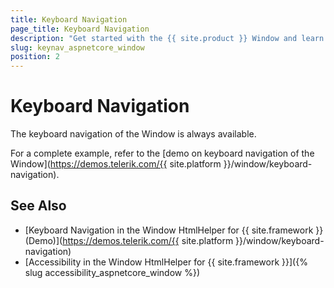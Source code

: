 ```yaml
---
title: Keyboard Navigation
page_title: Keyboard Navigation
description: "Get started with the {{ site.product }} Window and learn about the accessibility support it provides through its keyboard navigation functionality."
slug: keynav_aspnetcore_window
position: 2
---
```


# Keyboard Navigation

The keyboard navigation of the Window is always available.

For a complete example, refer to the [demo on keyboard navigation of the Window](https://demos.telerik.com/{{ site.platform }}/window/keyboard-navigation).

## See Also

* [Keyboard Navigation in the Window HtmlHelper for {{ site.framework }} (Demo)](https://demos.telerik.com/{{ site.platform }}/window/keyboard-navigation)
* [Accessibility in the Window HtmlHelper for {{ site.framework }}]({% slug accessibility_aspnetcore_window %})
